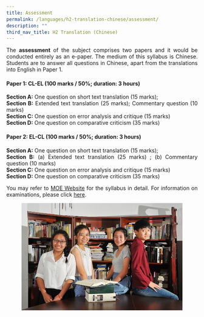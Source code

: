 ```yaml
---
title: Assessment
permalink: /languages/h2-translation-chinese/assessment/
description: ""
third_nav_title: H2 Translation (Chinese)
---
```

<div align=justify>
<p>
The <strong>assessment</strong> of the subject comprises two papers and it would be conducted entirely as an e-paper. The medium of this syllabus is Chinese. Students are to answer all questions in Chinese, apart from the translations into English in Paper 1.</p>

<h4><strong>Paper 1: CL-EL (100 marks / 50%; duration: 3 hours)</strong></h4>
<p>
<strong>Section A:</strong> One question on short text translation (15 marks);<br>
	<strong>Section B:</strong> Extended text translation (25 marks); Commentary question (10 marks)<br>
	<strong>Section C:</strong>
One question on error analysis and critique (15 marks)<br>
	<strong>Section D:</strong> One question on comparative criticism (35 marks)</p>

<h4><strong>Paper 2: EL-CL (100 marks / 50%; duration: 3 hours)</strong></h4>
<p>
<strong>Section A:</strong> One question on short text translation (15 marks);<br>
<strong>Section B:</strong> (a) Extended text translation (25 marks) ; (b) Commentary question (10 marks)<br>
<strong>Section C:</strong> One question on error analysis and critique (15 marks)<br>
	<strong>Section D:</strong> One question on comparative criticism (35 marks)</p>

<p>
You may refer to <a href="https://www.moe.gov.sg/post-secondary/a-level-curriculum-and-subject-syllabuses">MOE Website</a> for the syllabus in detail. For information on examinations, please click <a href="https://www.seab.gov.sg/docs/default-source/national-examinations/syllabus/alevel/2023syllabus/9571_y23_sy.pdf">here</a>.</p>

<figure>
<img src="/images/JPJC%20Experience/Curriculum/Languages/H2%20Translation/Assessment/pic1.jpg">
</figure>